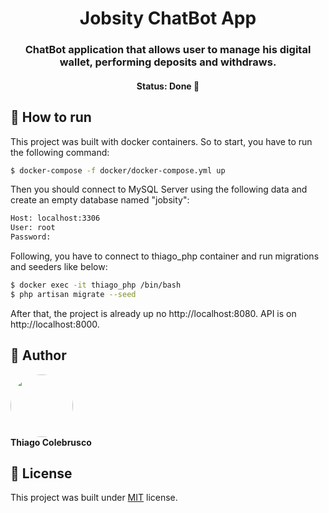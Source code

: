 <h1 align="center">
Jobsity ChatBot App
</h1>
<h3 align="center">
    ChatBot application that allows user to manage his digital wallet, performing deposits and withdraws.
</h3>
<h4 align="center">
	Status:   Done 🚀 
</h4>

## 🚀 How to run
This project was built with docker containers. So to start, you have to run the following command:
```bash
$ docker-compose -f docker/docker-compose.yml up
```

Then you should connect to MySQL Server using the following data and create an empty database named "jobsity":
```bash
Host: localhost:3306
User: root
Password: 
```

Following, you have to connect to thiago_php container and run migrations and seeders like below:
```bash
$ docker exec -it thiago_php /bin/bash
$ php artisan migrate --seed
```

After that, the project is already up no http://localhost:8080. API is on http://localhost:8000.

## 🦸 Author

 <img style="border-radius: 50%;" src="https://avatars2.githubusercontent.com/u/4452296?s=460&u=f7a8d771005a27cf12386ccaac301fd00ac1041a&v=4" width="100px;" alt=""/><br />
<b>Thiago Colebrusco </b>
 
## 📝 License

This project was built under [MIT](./LICENSE) license.
